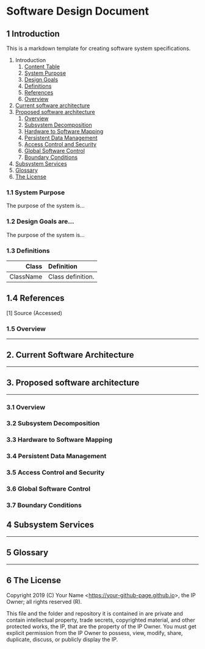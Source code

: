 # Software Design Document

## 1 Introduction

This is a markdown template for creating software system specifications.

1. Introduction
	1. [Content Table](#11-content-table)
	2. [System Purpose](#12-system-purpose)
	3. [Design Goals](#13-design-goals)
	4. [Definitions](#14-definitions)
	5. [References](#15-references)
	6. [Overview](#16-overview)
2. [Current software architecture](#2-current-software-architecture])
3. [Proposed software architecture](#3-proposed-software-architecture)
	1. [Overview](#31-overview)
	2. [Subsystem Decomposition](#32-subsystem-decomposition)
	3. [Hardware to Software Mapping](#33-hardware-to-software-mapping)
	4. [Persistent Data Management](#34-persistent-data-management)
	5. [Access Control and Security](#35-access-control-and-security)
	6. [Global Software Control](#36-global-software-control)
	7. [Boundary Conditions](#37-boundary-conditions)
4. [Subsystem Services](#4-subsystem-services)
5. [Glossary](#5-glossary)
6. [The License](#6-the-license)

### 1.1 System Purpose

The purpose of the system is...

### 1.2 Design Goals are...

The purpose of the system is...

### 1.3 Definitions

|           Class | Definition |
|----------------:|:-----------|
|       ClassName | Class definition. |

## 1.4 References

[1] Source (Accessed)

### 1.5 Overview

---

## 2. Current Software Architecture

---

## 3. Proposed software architecture

---

### 3.1 Overview

### 3.2 Subsystem Decomposition

### 3.3 Hardware to Software Mapping

### 3.4 Persistent Data Management

### 3.5 Access Control and Security

### 3.6 Global Software Control

### 3.7 Boundary Conditions

## 4 Subsystem Services

---

## 5 Glossary

---

## 6 The License

Copyright 2019 (C) Your Name <<https://your-github-page.github.io>>, the IP Owner; all rights reserved (R).

This file and the folder and repository it is contained in are private and contain intellectual property, trade secrets, copyrighted material, and other protected works, the IP, that are the property of the IP Owner. You must get explicit permission from the IP Owner to possess, view, modify, share, duplicate, discuss, or publicly display the IP.
